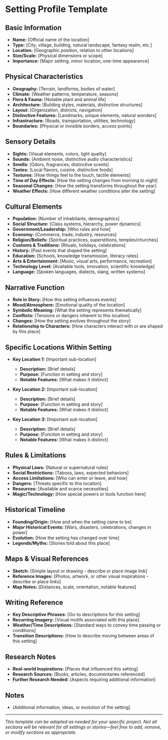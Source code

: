 # Setting Profile Template

## Basic Information
- **Name:** [Official name of the location]
- **Type:** [City, village, building, natural landscape, fantasy realm, etc.]
- **Location:** [Geographic position, relation to other locations]
- **Size/Scale:** [Physical dimensions or scope]
- **Importance:** [Major setting, minor location, one-time appearance]

## Physical Characteristics
- **Geography:** [Terrain, landforms, bodies of water]
- **Climate:** [Weather patterns, temperature, seasons]
- **Flora & Fauna:** [Notable plant and animal life]
- **Architecture:** [Building styles, materials, distinctive structures]
- **Layout:** [Organization, districts, navigation]
- **Distinctive Features:** [Landmarks, unique elements, natural wonders]
- **Infrastructure:** [Roads, transportation, utilities, technology]
- **Boundaries:** [Physical or invisible borders, access points]

## Sensory Details
- **Sights:** [Visual elements, colors, light quality]
- **Sounds:** [Ambient noise, distinctive audio characteristics]
- **Smells:** [Odors, fragrances, distinctive scents]
- **Tastes:** [Local flavors, cuisine, distinctive foods]
- **Textures:** [How things feel to the touch, tactile elements]
- **Time of Day Effects:** [How the setting changes from morning to night]
- **Seasonal Changes:** [How the setting transforms throughout the year]
- **Weather Effects:** [How different weather conditions alter the setting]

## Cultural Elements
- **Population:** [Number of inhabitants, demographics]
- **Social Structure:** [Class systems, hierarchy, power dynamics]
- **Government/Leadership:** [Who rules and how]
- **Economy:** [Commerce, trade, industry, resources]
- **Religion/Beliefs:** [Spiritual practices, superstitions, temples/churches]
- **Customs & Traditions:** [Rituals, holidays, celebrations]
- **History:** [Past events that shaped the setting]
- **Education:** [Schools, knowledge transmission, literacy rates]
- **Arts & Entertainment:** [Music, visual arts, performance, recreation]
- **Technology Level:** [Available tools, innovation, scientific knowledge]
- **Language:** [Spoken languages, dialects, slang, written systems]

## Narrative Function
- **Role in Story:** [How this setting influences events]
- **Mood/Atmosphere:** [Emotional quality of the location]
- **Symbolic Meaning:** [What the setting represents thematically]
- **Conflicts:** [Tensions or dangers inherent to this location]
- **Changes:** [How the setting evolves throughout the story]
- **Relationship to Characters:** [How characters interact with or are shaped by this place]

## Specific Locations Within Setting
- **Key Location 1:** [Important sub-location]
  - **Description:** [Brief details]
  - **Purpose:** [Function in setting and story]
  - **Notable Features:** [What makes it distinct]

- **Key Location 2:** [Important sub-location]
  - **Description:** [Brief details]
  - **Purpose:** [Function in setting and story]
  - **Notable Features:** [What makes it distinct]

- **Key Location 3:** [Important sub-location]
  - **Description:** [Brief details]
  - **Purpose:** [Function in setting and story]
  - **Notable Features:** [What makes it distinct]

## Rules & Limitations
- **Physical Laws:** [Natural or supernatural rules]
- **Social Restrictions:** [Taboos, laws, expected behaviors]
- **Access Limitations:** [Who can enter or leave, and how]
- **Dangers:** [Threats specific to this location]
- **Resources:** [Available and scarce necessities]
- **Magic/Technology:** [How special powers or tools function here]

## Historical Timeline
- **Founding/Origin:** [How and when the setting came to be]
- **Major Historical Events:** [Wars, disasters, celebrations, changes in power]
- **Evolution:** [How the setting has changed over time]
- **Legends/Myths:** [Stories told about this place]

## Maps & Visual References
- **Sketch:** [Simple layout or drawing - describe or place image link]
- **Reference Images:** [Photos, artwork, or other visual inspirations - describe or place links]
- **Map Notes:** [Distances, scale, orientation, notable features]

## Writing Reference
- **Key Descriptive Phrases:** [Go-to descriptions for this setting]
- **Recurring Imagery:** [Visual motifs associated with this place]
- **Weather/Time Descriptions:** [Standard ways to convey time passing or conditions]
- **Transition Descriptions:** [How to describe moving between areas of this setting]

## Research Notes
- **Real-world Inspirations:** [Places that influenced this setting]
- **Research Sources:** [Books, articles, documentaries referenced]
- **Further Research Needed:** [Aspects requiring additional information]

## Notes
- [Additional information, ideas, or evolution of the setting]

---

*This template can be adapted as needed for your specific project. Not all sections will be relevant for all settings or stories—feel free to add, remove, or modify sections as appropriate.* 